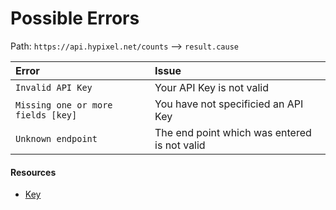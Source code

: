 # Possible Errors
Path: `https://api.hypixel.net/counts` --> `result.cause`


|Error|Issue|
|:-|:-|
|`Invalid API Key`|Your API Key is not valid|
|`Missing one or more fields [key]`|You have not specificied an API Key|
|`Unknown endpoint`|The end point which was entered is not valid|

#### Resources
- [Key](https://github.com/HypixelCommunity/Hypixel-Api-Documentation/tree/main/API%20Usage/GetAKey.md)